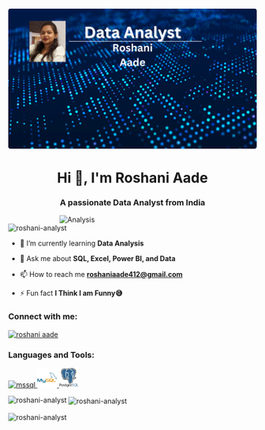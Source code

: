 ![logo](https://github.com/Roshani-Analyst/Roshani-Analyst/blob/main/Data%20Analyst.png)
<h1 align="center">Hi 👋, I'm Roshani Aade</h1>
<h3 align="center">A passionate Data Analyst from India</h3>

<img align="right" alt="Analysis" width="400" src="https://cdn.dribbble.com/users/1364029/screenshots/16093268/media/68e82a7fb4904614a9066d6b540c14b2.gif">

<p align="left"> <img src="https://komarev.com/ghpvc/?username=roshani-analyst&label=Profile%20views&color=0e75b6&style=flat" alt="roshani-analyst" /> </p>

- 🌱 I’m currently learning **Data Analysis**

- 💬 Ask me about **SQL, Excel, Power BI, and Data**

- 📫 How to reach me **roshaniaade412@gmail.com**

- ⚡ Fun fact **I Think I am Funny😅**

<h3 align="left">Connect with me:</h3>
<p align="left">
<a href="https://www.linkedin.com/in/roshanianalyst" target="blank"><img align="center" src="https://raw.githubusercontent.com/rahuldkjain/github-profile-readme-generator/master/src/images/icons/Social/linked-in-alt.svg" alt="roshani aade" height="30" width="40" /></a>
</p>

<h3 align="left">Languages and Tools:</h3>
<p align="left"> <a href="https://www.microsoft.com/en-us/sql-server" target="_blank" rel="noreferrer"> <img src="https://www.svgrepo.com/show/303229/microsoft-sql-server-logo.svg" alt="mssql" width="40" height="40"/> </a> <a href="https://www.mysql.com/" target="_blank" rel="noreferrer"> <img src="https://raw.githubusercontent.com/devicons/devicon/master/icons/mysql/mysql-original-wordmark.svg" alt="mysql" width="40" height="40"/> </a> <a href="https://www.postgresql.org" target="_blank" rel="noreferrer"> <img src="https://raw.githubusercontent.com/devicons/devicon/master/icons/postgresql/postgresql-original-wordmark.svg" alt="postgresql" width="40" height="40"/> </a> </p>

<p><img align="left" src="https://github-readme-stats.vercel.app/api/top-langs?username=roshani-analyst&show_icons=true&locale=en&layout=compact" alt="roshani-analyst" /></p>

<p>&nbsp;<img align="center" src="https://github-readme-stats.vercel.app/api?username=roshani-analyst&show_icons=true&locale=en" alt="roshani-analyst" /></p>

<p><img align="center" src="https://github-readme-streak-stats.herokuapp.com/?user=roshani-analyst&" alt="roshani-analyst" /></p>
